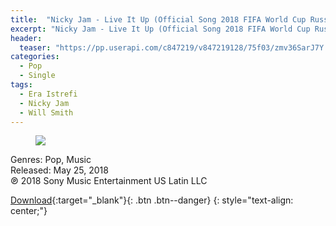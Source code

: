 ```yaml
---
title:  "Nicky Jam - Live It Up (Official Song 2018 FIFA World Cup Russia) [feat. Will Smith & Era Istrefi] - Single"
excerpt: "Nicky Jam - Live It Up (Official Song 2018 FIFA World Cup Russia) [feat. Will Smith & Era Istrefi] - Single - iplustify."
header:
  teaser: "https://pp.userapi.com/c847219/v847219128/75f03/zmv36SarJ7Y.jpg"
categories: 
  - Pop
  - Single
tags:
  - Era Istrefi
  - Nicky Jam 
  - Will Smith
---
```


<figure>
	<a href="https://pp.userapi.com/c847219/v847219128/75f03/zmv36SarJ7Y.jpg"><img src="https://pp.userapi.com/c847219/v847219128/75f03/zmv36SarJ7Y.jpg"></a>
</figure>
Genres: Pop, Music
<br>Released: May 25, 2018
<br>℗ 2018 Sony Music Entertainment US Latin LLC
  

[Download](http://zipansion.com/1a5ll){:target="_blank"}{: .btn .btn--danger}
{: style="text-align: center;"}
